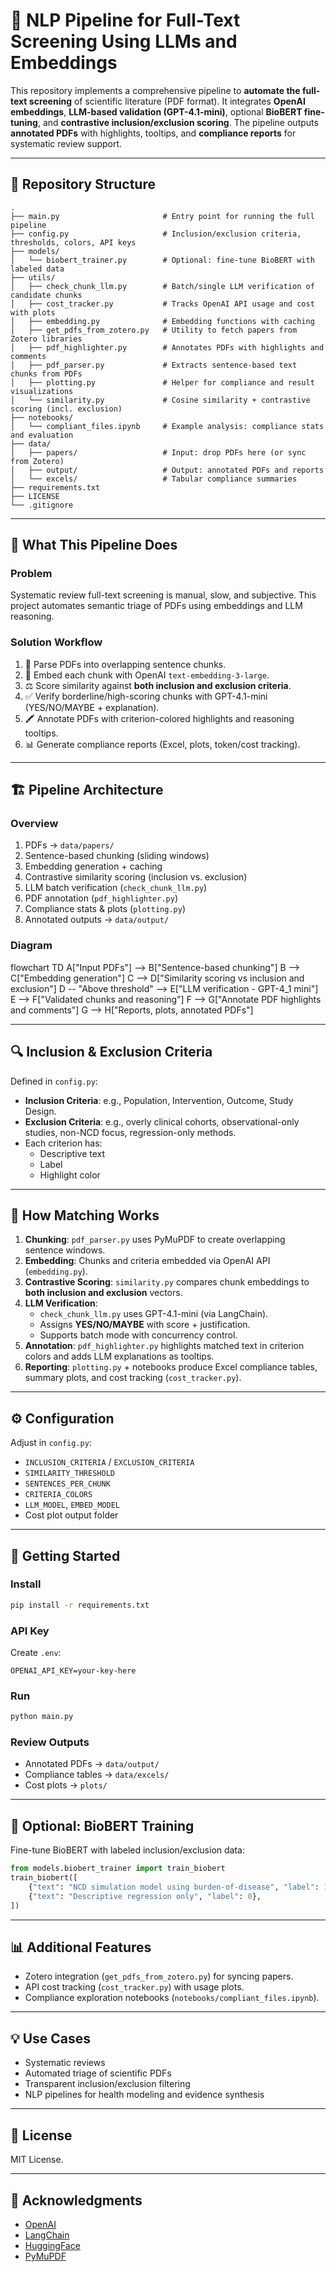# 🧠 NLP Pipeline for Full-Text Screening Using LLMs and Embeddings

This repository implements a comprehensive pipeline to **automate the full-text screening** of scientific literature (PDF format). It integrates **OpenAI embeddings**, **LLM-based validation (GPT-4.1-mini)**, optional **BioBERT fine-tuning**, and **contrastive inclusion/exclusion scoring**. The pipeline outputs **annotated PDFs** with highlights, tooltips, and **compliance reports** for systematic review support.

---

## 📂 Repository Structure

```
.
├── main.py                       # Entry point for running the full pipeline
├── config.py                     # Inclusion/exclusion criteria, thresholds, colors, API keys
├── models/
│   └── biobert_trainer.py        # Optional: fine-tune BioBERT with labeled data
├── utils/
│   ├── check_chunk_llm.py        # Batch/single LLM verification of candidate chunks
│   ├── cost_tracker.py           # Tracks OpenAI API usage and cost with plots
│   ├── embedding.py              # Embedding functions with caching
│   ├── get_pdfs_from_zotero.py   # Utility to fetch papers from Zotero libraries
│   ├── pdf_highlighter.py        # Annotates PDFs with highlights and comments
│   ├── pdf_parser.py             # Extracts sentence-based text chunks from PDFs
│   ├── plotting.py               # Helper for compliance and result visualizations
│   └── similarity.py             # Cosine similarity + contrastive scoring (incl. exclusion)
├── notebooks/
│   └── compliant_files.ipynb     # Example analysis: compliance stats and evaluation
├── data/
│   ├── papers/                   # Input: drop PDFs here (or sync from Zotero)
│   ├── output/                   # Output: annotated PDFs and reports
│   └── excels/                   # Tabular compliance summaries
├── requirements.txt
├── LICENSE
└── .gitignore
```

---

## 🧠 What This Pipeline Does

### Problem
Systematic review full-text screening is manual, slow, and subjective. This project automates semantic triage of PDFs using embeddings and LLM reasoning.

### Solution Workflow
1. 📄 Parse PDFs into overlapping sentence chunks.
2. 🔢 Embed each chunk with OpenAI `text-embedding-3-large`.
3. ⚖️ Score similarity against **both inclusion and exclusion criteria**.
4. ✅ Verify borderline/high-scoring chunks with GPT-4.1-mini (YES/NO/MAYBE + explanation).
5. 🖍️ Annotate PDFs with criterion-colored highlights and reasoning tooltips.
6. 📊 Generate compliance reports (Excel, plots, token/cost tracking).

---

## 🏗️ Pipeline Architecture

### Overview
1. PDFs → `data/papers/`
2. Sentence-based chunking (sliding windows)
3. Embedding generation + caching
4. Contrastive similarity scoring (inclusion vs. exclusion)
5. LLM batch verification (`check_chunk_llm.py`)
6. PDF annotation (`pdf_highlighter.py`)
7. Compliance stats & plots (`plotting.py`)
8. Annotated outputs → `data/output/`

### Diagram

flowchart TD
    A["Input PDFs"] --> B["Sentence-based chunking"]
    B --> C["Embedding generation"]
    C --> D["Similarity scoring vs inclusion and exclusion"]
    D -- "Above threshold" --> E["LLM verification - GPT-4_1 mini"]
    E --> F["Validated chunks and reasoning"]
    F --> G["Annotate PDF highlights and comments"]
    G --> H["Reports, plots, annotated PDFs"]

---

## 🔍 Inclusion & Exclusion Criteria

Defined in `config.py`:

- **Inclusion Criteria**: e.g., Population, Intervention, Outcome, Study Design.
- **Exclusion Criteria**: e.g., overly clinical cohorts, observational-only studies, non-NCD focus, regression-only methods.
- Each criterion has:
  - Descriptive text
  - Label
  - Highlight color

---

## 🧪 How Matching Works

1. **Chunking**: `pdf_parser.py` uses PyMuPDF to create overlapping sentence windows.
2. **Embedding**: Chunks and criteria embedded via OpenAI API (`embedding.py`).
3. **Contrastive Scoring**: `similarity.py` compares chunk embeddings to **both inclusion and exclusion** vectors.
4. **LLM Verification**:  
   - `check_chunk_llm.py` uses GPT-4.1-mini (via LangChain).  
   - Assigns **YES/NO/MAYBE** with score + justification.  
   - Supports batch mode with concurrency control.
5. **Annotation**: `pdf_highlighter.py` highlights matched text in criterion colors and adds LLM explanations as tooltips.
6. **Reporting**: `plotting.py` + notebooks produce Excel compliance tables, summary plots, and cost tracking (`cost_tracker.py`).

---

## ⚙️ Configuration

Adjust in `config.py`:
- `INCLUSION_CRITERIA` / `EXCLUSION_CRITERIA`
- `SIMILARITY_THRESHOLD`
- `SENTENCES_PER_CHUNK`
- `CRITERIA_COLORS`
- `LLM_MODEL`, `EMBED_MODEL`
- Cost plot output folder

---

## 🚀 Getting Started

### Install
```bash
pip install -r requirements.txt
```

### API Key
Create `.env`:
```
OPENAI_API_KEY=your-key-here
```

### Run
```bash
python main.py
```

### Review Outputs
- Annotated PDFs → `data/output/`
- Compliance tables → `data/excels/`
- Cost plots → `plots/`

---

## 🔬 Optional: BioBERT Training

Fine-tune BioBERT with labeled inclusion/exclusion data:

```python
from models.biobert_trainer import train_biobert
train_biobert([
    {"text": "NCD simulation model using burden-of-disease", "label": 1},
    {"text": "Descriptive regression only", "label": 0},
])
```

---

## 📊 Additional Features
- Zotero integration (`get_pdfs_from_zotero.py`) for syncing papers.
- API cost tracking (`cost_tracker.py`) with usage plots.
- Compliance exploration notebooks (`notebooks/compliant_files.ipynb`).

---

## 💡 Use Cases
- Systematic reviews
- Automated triage of scientific PDFs
- Transparent inclusion/exclusion filtering
- NLP pipelines for health modeling and evidence synthesis

---

## 📜 License
MIT License.

---

## 🙏 Acknowledgments
- [OpenAI](https://openai.com/)  
- [LangChain](https://www.langchain.com/)  
- [HuggingFace](https://huggingface.co/)  
- [PyMuPDF](https://pymupdf.readthedocs.io/)  
